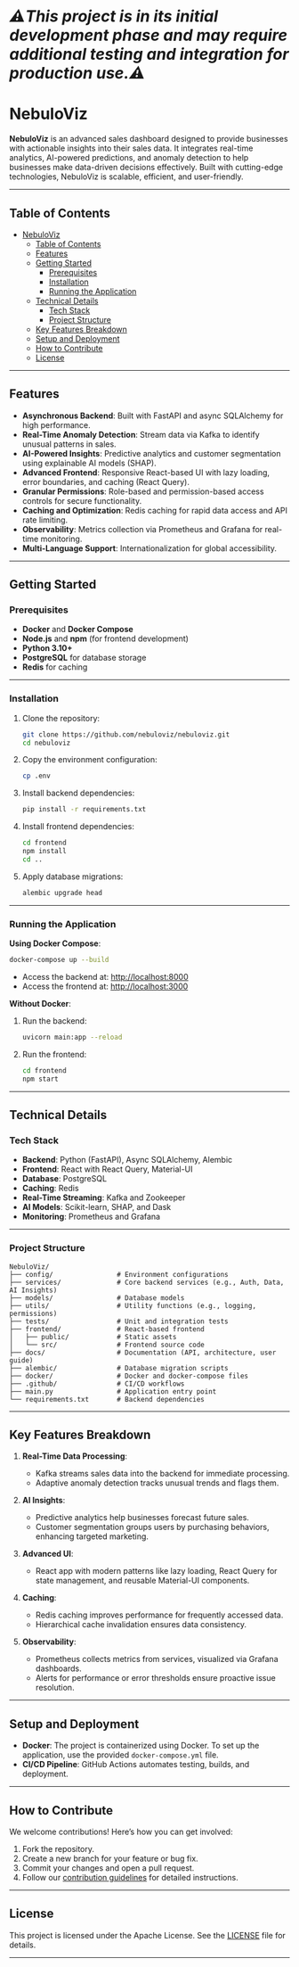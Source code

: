  # **_⚠️This project is in its initial development phase and may require additional testing and integration for production use.⚠️_**

# NebuloViz

**NebuloViz** is an advanced sales dashboard designed to provide businesses with actionable insights into their sales data. It integrates real-time analytics, AI-powered predictions, and anomaly detection to help businesses make data-driven decisions effectively. Built with cutting-edge technologies, NebuloViz is scalable, efficient, and user-friendly.

---

## Table of Contents

- [NebuloViz](#nebuloviz)
  - [Table of Contents](#table-of-contents)
  - [Features](#features)
  - [Getting Started](#getting-started)
    - [Prerequisites](#prerequisites)
    - [Installation](#installation)
    - [Running the Application](#running-the-application)
  - [Technical Details](#technical-details)
    - [Tech Stack](#tech-stack)
    - [Project Structure](#project-structure)
  - [Key Features Breakdown](#key-features-breakdown)
  - [Setup and Deployment](#setup-and-deployment)
  - [How to Contribute](#how-to-contribute)
  - [License](#license)

---

## Features

- **Asynchronous Backend**: Built with FastAPI and async SQLAlchemy for high performance.
- **Real-Time Anomaly Detection**: Stream data via Kafka to identify unusual patterns in sales.
- **AI-Powered Insights**: Predictive analytics and customer segmentation using explainable AI models (SHAP).
- **Advanced Frontend**: Responsive React-based UI with lazy loading, error boundaries, and caching (React Query).
- **Granular Permissions**: Role-based and permission-based access controls for secure functionality.
- **Caching and Optimization**: Redis caching for rapid data access and API rate limiting.
- **Observability**: Metrics collection via Prometheus and Grafana for real-time monitoring.
- **Multi-Language Support**: Internationalization for global accessibility.

---

## Getting Started

### Prerequisites

- **Docker** and **Docker Compose**
- **Node.js** and **npm** (for frontend development)
- **Python 3.10+**
- **PostgreSQL** for database storage
- **Redis** for caching

---

### Installation

1. Clone the repository:

   ```bash
   git clone https://github.com/nebuloviz/nebuloviz.git
   cd nebuloviz
   ```

2. Copy the environment configuration:

   ```bash
   cp .env
   ```

3. Install backend dependencies:

   ```bash
   pip install -r requirements.txt
   ```

4. Install frontend dependencies:

   ```bash
   cd frontend
   npm install
   cd ..
   ```

5. Apply database migrations:

   ```bash
   alembic upgrade head
   ```

---

### Running the Application

**Using Docker Compose**:

```bash
docker-compose up --build
```

- Access the backend at: [http://localhost:8000](http://localhost:8000)
- Access the frontend at: [http://localhost:3000](http://localhost:3000)

**Without Docker**:

1. Run the backend:

   ```bash
   uvicorn main:app --reload
   ```

2. Run the frontend:

   ```bash
   cd frontend
   npm start
   ```

---

## Technical Details

### Tech Stack

- **Backend**: Python (FastAPI), Async SQLAlchemy, Alembic
- **Frontend**: React with React Query, Material-UI
- **Database**: PostgreSQL
- **Caching**: Redis
- **Real-Time Streaming**: Kafka and Zookeeper
- **AI Models**: Scikit-learn, SHAP, and Dask
- **Monitoring**: Prometheus and Grafana

---

### Project Structure

```
NebuloViz/
├── config/                # Environment configurations
├── services/              # Core backend services (e.g., Auth, Data, AI Insights)
├── models/                # Database models
├── utils/                 # Utility functions (e.g., logging, permissions)
├── tests/                 # Unit and integration tests
├── frontend/              # React-based frontend
│   ├── public/            # Static assets
│   └── src/               # Frontend source code
├── docs/                  # Documentation (API, architecture, user guide)
├── alembic/               # Database migration scripts
├── docker/                # Docker and docker-compose files
├── .github/               # CI/CD workflows
├── main.py                # Application entry point
└── requirements.txt       # Backend dependencies
```

---

## Key Features Breakdown

1. **Real-Time Data Processing**:
   - Kafka streams sales data into the backend for immediate processing.
   - Adaptive anomaly detection tracks unusual trends and flags them.

2. **AI Insights**:
   - Predictive analytics help businesses forecast future sales.
   - Customer segmentation groups users by purchasing behaviors, enhancing targeted marketing.

3. **Advanced UI**:
   - React app with modern patterns like lazy loading, React Query for state management, and reusable Material-UI components.

4. **Caching**:
   - Redis caching improves performance for frequently accessed data.
   - Hierarchical cache invalidation ensures data consistency.

5. **Observability**:
   - Prometheus collects metrics from services, visualized via Grafana dashboards.
   - Alerts for performance or error thresholds ensure proactive issue resolution.

---

## Setup and Deployment

- **Docker**: The project is containerized using Docker. To set up the application, use the provided `docker-compose.yml` file.
- **CI/CD Pipeline**: GitHub Actions automates testing, builds, and deployment.

---

## How to Contribute

We welcome contributions! Here’s how you can get involved:

1. Fork the repository.
2. Create a new branch for your feature or bug fix.
3. Commit your changes and open a pull request.
4. Follow our [contribution guidelines](docs/CONTRIBUTING.md) for detailed instructions.

---

## License

This project is licensed under the Apache License. See the [LICENSE](LICENSE) file for details.

---
